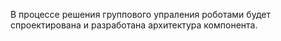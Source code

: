 В процессе решения группового упраления роботами будет спроектирована и разработана архитектура компонента.